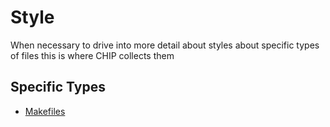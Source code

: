 # Style

When necessary to drive into more detail about styles about specific types of
files this is where CHIP collects them

## Specific Types

-   [Makefiles](./STYLE_MAKEFILES.md)
